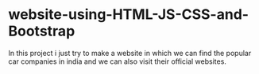 # website-using-HTML-JS-CSS-and-Bootstrap
In this project i just try to make a website in which we can find the popular car companies in india and we can also visit their official websites.
